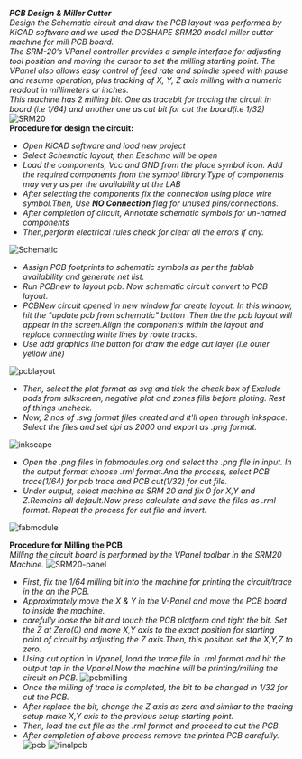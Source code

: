 ***PCB Design & Miller Cutter***  
*Design the Schematic circuit and draw the PCB layout was performed by KiCAD software and we used the DGSHAPE SRM20 model miller cutter machine for mill PCB board.  
The SRM-20’s VPanel controller provides a simple interface for adjusting tool position and moving the cursor to set the milling starting point. The VPanel also allows easy control of feed rate and spindle speed with pause and resume operation, plus tracking of X, Y, Z axis milling with a numeric readout in millimeters or inches.*  
*This machine has 2 milling bit. One as tracebit for tracing the circuit in board (i.e 1/64) and another one as cut bit for cut the board(i.e 1/32)* 
![SRM20](/img/srm20.jpg)    
**Procedure for design the circuit:**  
- *Open KiCAD software and load new project*  
- *Select Schematic layout, then Eeschma will be open*  
- *Load the components, Vcc and GND from the place symbol icon. Add the required components from the symbol library.Type of components may very as per the availability at the LAB*  
- *After selecting the components fix the connection using place wire symbol.Then, Use **NO Connection** flag for unused pins/connections.*  
- *After completion of circuit, Annotate schematic symbols for un-named components*  
- *Then,perform electrical rules check for clear all the errors if any.*  

![Schematic](/img/schematic.jpg)

- *Assign PCB footprints to schematic symbols as per the fablab availability and generate net list.*  
- *Run PCBnew to layout pcb. Now schematic circuit convert to PCB layout.*  
- *PCBNew circuit opened in new window for create layout. In this window, hit the "update pcb from schematic" button .Then the the pcb layout will appear in the screen.Align the components within the layout and replace connecting white lines by route tracks.*  
- *Use add graphics line button for draw the edge cut layer (i.e outer yellow line)*  

![pcblayout](/img/pcblayout.jpg)

- *Then, select the plot format as svg and tick the check box of Exclude pads from silkscreen, negative plot and zones fills before ploting. Rest of things uncheck.*  
- *Now, 2 nos of .svg format files created and it'll open through inkspace. Select the files and set dpi as 2000 and export as .png format.* 

![inkscape](/img/inkscape.jpg)

- *Open the .png files in fabmodules.org and select the .png file in input. In the output format choose .rml format.And the process, select PCB trace(1/64) for pcb trace and PCB cut(1/32) for cut file.*      
- *Under output, select machine as SRM 20 and fix 0 for X,Y and Z.Remains all default.Now press calculate and save the files as .rml format. Repeat the process for cut file and invert.* 

![fabmodule](/img/fabmodule.jpg)

**Procedure for Milling the PCB**  
*Milling the circuit board is performed by the VPanel toolbar in the SRM20 Machine.*
![SRM20-panel](/img/srm20-panel.jpg)
- *First, fix the 1/64 milling bit into the machine for printing the circuit/trace in the on the PCB.*
- *Approximately  move the X & Y in the V-Panel and move the PCB board to inside the machine.*
- *carefully loose the bit and touch the PCB platform and tight the bit. Set the Z at Zero(0) and move X,Y axis to the exact position for starting point of circuit by adjusting the Z axis.Then, this position set the X,Y,Z to zero.*
- *Using cut option in Vpanel, load the trace file in .rml format and hit the output tap in the Vpanel.Now the machine will be printing/milling the circuit on PCB.*
![pcbmilling](/img/pcbmilling.jpg)
- *Once the milling of trace is completed, the bit to be changed in 1/32 for cut the PCB.*
- *After replace the bit, change the Z axis as zero and similar to the tracing setup make X,Y axis to the previous setup starting point.*
- *Then, load the cut file as the .rml format and proceed to cut the PCB.* 
- *After completion of above process remove the printed PCB carefully.*
![pcb](/img/pcb1.jpg)
![finalpcb](/img/pcb2.jpg)
